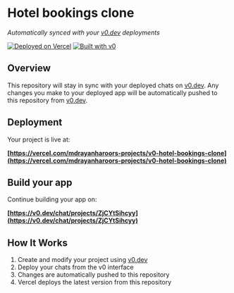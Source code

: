 # Hotel bookings clone

*Automatically synced with your [v0.dev](https://v0.dev) deployments*

[![Deployed on Vercel](https://img.shields.io/badge/Deployed%20on-Vercel-black?style=for-the-badge&logo=vercel)](https://vercel.com/mdrayanharoors-projects/v0-hotel-bookings-clone)
[![Built with v0](https://img.shields.io/badge/Built%20with-v0.dev-black?style=for-the-badge)](https://v0.dev/chat/projects/ZjCYtSihcyy)

## Overview

This repository will stay in sync with your deployed chats on [v0.dev](https://v0.dev).
Any changes you make to your deployed app will be automatically pushed to this repository from [v0.dev](https://v0.dev).

## Deployment

Your project is live at:

**[https://vercel.com/mdrayanharoors-projects/v0-hotel-bookings-clone](https://vercel.com/mdrayanharoors-projects/v0-hotel-bookings-clone)**

## Build your app

Continue building your app on:

**[https://v0.dev/chat/projects/ZjCYtSihcyy](https://v0.dev/chat/projects/ZjCYtSihcyy)**

## How It Works

1. Create and modify your project using [v0.dev](https://v0.dev)
2. Deploy your chats from the v0 interface
3. Changes are automatically pushed to this repository
4. Vercel deploys the latest version from this repository